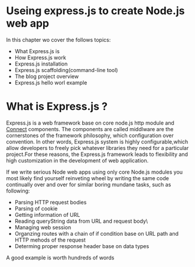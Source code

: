 # Useing express.js to create Node.js web app

In this chapter wo cover the follows topics: 

* What Express.js is 
* How Express.js work 
* Express.js installation
* Express.js scaffolding(command-line tool)
* The blog project overview
* Express.js hello worl example

# What is Express.js ?

Express.js is a web framework base on core node.js http module and [Connect](https://github.com/senchalabs/connect#readme) components. The components are called middlware are the cornerstones of the framework philosophy, which configuration over convention. In other words, Express.js system is highly configurable,which allow developers to freely pick whatever libraries they need for a particular project.For these reasons, the Express.js framework leads to flexibility and high customization in the development of web application.

If we write serious Node web apps using only core Node.js modules you most likely find yourself reinveting wheel by writing the same code continually over and over for similar boring mundane tasks, such as following:

* Parsing HTTP request bodies
* Parsing of cookie
* Getting information of URL
* Reading queryString data from URL and request body\
* Managing web session
* Organzing routes with a chain of if condition base on URL path and HTTP mehods of the request
* Determing proper response header base on data types

A good example is worth hundreds of words



